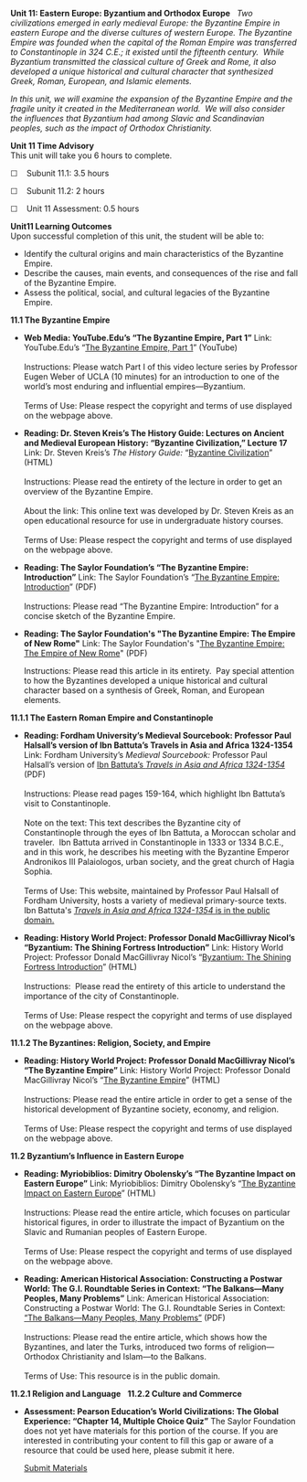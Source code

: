 **Unit 11: Eastern Europe: Byzantium and Orthodox Europe** <span
id="11"></span> 
*Two civilizations emerged in early medieval Europe: the Byzantine
Empire in eastern Europe and the diverse cultures of western Europe. The
Byzantine Empire was founded when the capital of the Roman Empire was
transferred to Constantinople in 324 C.E.; it existed until the
fifteenth century.  While Byzantium transmitted the classical culture of
Greek and Rome, it also developed a unique historical and cultural
character that synthesized Greek, Roman, European, and Islamic
elements.*  
  
 *In this unit, we will examine the expansion of the Byzantine Empire
and the fragile unity it created in the Mediterranean world.  We will
also consider the influences that Byzantium had among Slavic and
Scandinavian peoples, such as the impact of Orthodox Christianity.*

**Unit 11 Time Advisory**  
This unit will take you 6 hours to complete.  
  
 ☐    Subunit 11.1: 3.5 hours  
  
 ☐    Subunit 11.2: 2 hours  
  
 ☐    Unit 11 Assessment: 0.5 hours

**Unit11 Learning Outcomes**  
Upon successful completion of this unit, the student will be able to:
-   Identify the cultural origins and main characteristics of the
    Byzantine Empire.
-   Describe the causes, main events, and consequences of the rise and
    fall of the Byzantine Empire.
-   Assess the political, social, and cultural legacies of the Byzantine
    Empire.

**11.1 The Byzantine Empire** <span id="11.1"></span> 
-   **Web Media: YouTube.Edu’s “The Byzantine Empire, Part 1”**
    Link: YouTube.Edu’s “[The Byzantine Empire, Part
    1](http://www.youtube.com/watch?v=Pk0ysWqhOvA)” (YouTube)  
        
     Instructions: Please watch Part I of this video lecture series by
    Professor Eugen Weber of UCLA (10 minutes) for an introduction to
    one of the world’s most enduring and influential
    empires—Byzantium.  
        
     Terms of Use: Please respect the copyright and terms of use
    displayed on the webpage above.

-   **Reading: Dr. Steven Kreis’s The History Guide: Lectures on Ancient
    and Medieval European History: “Byzantine Civilization,” Lecture
    17**
    Link: Dr. Steven Kreis’s *The History Guide:* “[Byzantine
    Civilization](http://www.historyguide.org/ancient/lecture17b.html)”
    (HTML)  
        
     Instructions: Please read the entirety of the lecture in order to
    get an overview of the Byzantine Empire.  
        
     About the link: This online text was developed by Dr. Steven Kreis
    as an open educational resource for use in undergraduate history
    courses.  
        
     Terms of Use: Please respect the copyright and terms of use
    displayed on the webpage above.

-   **Reading: The Saylor Foundation’s “The Byzantine Empire:
    Introduction”**
    Link: The Saylor Foundation’s “[The Byzantine Empire:
    Introduction](http://www.saylor.org/site/wp-content/uploads/2012/10/HIST101-11.1-ByzantineIntro-FINAL1.pdf)”
    (PDF)  
        
     Instructions: Please read “The Byzantine Empire: Introduction” for
    a concise sketch of the Byzantine Empire.

-   **Reading: The Saylor Foundation's "The Byzantine Empire: The Empire
    of New Rome"**
    Link: The Saylor Foundation's "[The Byzantine Empire: The Empire of
    New
    Rome](http://www.saylor.org/site/wp-content/uploads/2012/10/HIST101-11.1-ByzantineEmpire-FINAL1.pdf)"
    (PDF)  
      
     Instructions: Please read this article in its entirety.  Pay
    special attention to how the Byzantines developed a unique
    historical and cultural character based on a synthesis of Greek,
    Roman, and European elements.

**11.1.1 The Eastern Roman Empire and Constantinople** <span
id="11.1.1"></span> 
-   **Reading: Fordham University’s Medieval Sourcebook: Professor Paul
    Halsall’s version of Ibn Battuta’s Travels in Asia and Africa
    1324-1354**
    Link: Fordham University’s *Medieval Sourcebook:* Professor Paul
    Halsall’s version of [Ibn Battuta’s *Travels in Asia and Africa
    1324-1354*](http://www.saylor.org/site/wp-content/uploads/2011/09/Internet-History-Sourcebooks-Project.pdf)
    (PDF)  
        
     Instructions: Please read pages 159-164, which highlight Ibn
    Battuta’s visit to Constantinople.  
        
     Note on the text: This text describes the Byzantine city of
    Constantinople through the eyes of Ibn Battuta, a Moroccan scholar
    and traveler.  Ibn Battuta arrived in Constantinople in 1333 or 1334
    B.C.E., and in this work, he describes his meeting with the
    Byzantine Emperor Andronikos III Palaiologos, urban society, and the
    great church of Hagia Sophia.  
        
     Terms of Use: This website, maintained by Professor Paul Halsall of
    Fordham University, hosts a variety of medieval primary-source
    texts. Ibn Battuta's [*Travels in Asia and Africa 1324-1354* is in
    the public
    domain.](http://www.saylor.org/site/wp-content/uploads/2011/09/Internet-History-Sourcebooks-Project.pdf)

-   **Reading: History World Project: Professor Donald MacGillivray
    Nicol’s “Byzantium: The Shining Fortress Introduction”**
    Link: History World Project: Professor Donald MacGillivray Nicol’s
    “[Byzantium: The Shining Fortress
    Introduction](http://history-world.org/Byzatines.htm)” (HTML)  
        
     Instructions:  Please read the entirety of this article to
    understand the importance of the city of Constantinople.  
        
     Terms of Use: Please respect the copyright and terms of use
    displayed on the webpage above.

**11.1.2 The Byzantines: Religion, Society, and Empire** <span
id="11.1.2"></span> 
-   **Reading: History World Project: Professor Donald MacGillivray
    Nicol’s “The Byzantine Empire”**
    Link: History World Project: Professor Donald MacGillivray Nicol’s
    “[The Byzantine
    Empire](http://history-world.org/byzantine_empire.htm)” (HTML)  
        
     Instructions: Please read the entire article in order to get a
    sense of the historical development of Byzantine society, economy,
    and religion.  
        
     Terms of Use: Please respect the copyright and terms of use
    displayed on the webpage above.

**11.2 Byzantium’s Influence in Eastern Europe** <span
id="11.2"></span> 
-   **Reading: Myriobiblios: Dimitry Obolensky’s “The Byzantine Impact
    on Eastern Europe”**
    Link: Myriobiblios: Dimitry Obolensky’s “[The Byzantine Impact on
    Eastern
    Europe](http://www.myriobiblos.gr/texts/english/obolensky_impact.html)”
    (HTML)  
        
     Instructions: Please read the entire article, which focuses on
    particular historical figures, in order to illustrate the impact of
    Byzantium on the Slavic and Rumanian peoples of Eastern Europe.  
        
     Terms of Use: Please respect the copyright and terms of use
    displayed on the webpage above.

-   **Reading: American Historical Association: Constructing a Postwar
    World: The G.I. Roundtable Series in Context: “The Balkans—Many
    Peoples, Many Problems”**
    Link: American Historical Association: Constructing a Postwar World:
    The G.I. Roundtable Series in Context: [“The Balkans—Many Peoples,
    Many
    Problems”](http://www.saylor.org/site/wp-content/uploads/2011/09/The-Balkans_-The-Long-Story-of-Differences.pdf)
    (PDF)  
        
     Instructions: Please read the entire article, which shows how the
    Byzantines, and later the Turks, introduced two forms of
    religion—Orthodox Christianity and Islam—to the Balkans.  
        
     Terms of Use: This resource is in the public domain.

**11.2.1 Religion and Language** <span id="11.2.1"></span> 
**11.2.2 Culture and Commerce** <span id="11.2.2"></span> 
-   **Assessment: Pearson Education’s World Civilizations: The Global
    Experience: “Chapter 14, Multiple Choice Quiz”**
    The Saylor Foundation does not yet have materials for this portion
    of the course. If you are interested in contributing your content to
    fill this gap or aware of a resource that could be used here, please
    submit it here.

    [Submit Materials](/contribute/)


